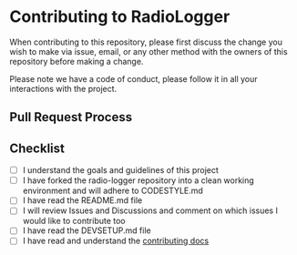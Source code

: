 # Contributing to RadioLogger

When contributing to this repository, please first discuss the change you wish to make via issue,
email, or any other method with the owners of this repository before making a change.

Please note we have a code of conduct, please follow it in all your interactions with the project.

## Pull Request Process

## Checklist

- [ ] I understand the goals and guidelines of this project
- [ ] I have forked the radio-logger repository into a clean working environment and will adhere to CODESTYLE.md
- [ ] I have read the README.md file
- [ ] I will review Issues and Discussions and comment on which issues I would like to contribute too
- [ ] I have read the DEVSETUP.md file
- [ ] I have read and understand the [contributing docs](https://www.github.com/gbowne1/radio-logger/CONTRIBUTING.md)
